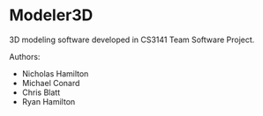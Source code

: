 # Modeler3D
3D modeling software developed in CS3141 Team Software Project. 

Authors: 
- Nicholas Hamilton 
- Michael Conard 
- Chris Blatt 
- Ryan Hamilton 
